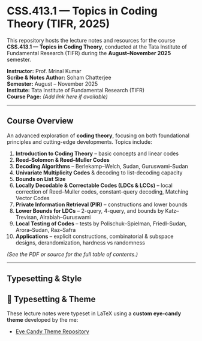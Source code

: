 # CSS.413.1 — Topics in Coding Theory (TIFR, 2025)

This repository hosts the lecture notes and resources for the course **CSS.413.1 — Topics in Coding Theory**, conducted at the Tata Institute of Fundamental Research (TIFR) during the **August–November 2025** semester.

**Instructor:** Prof. Mrinal Kumar  
**Scribe & Notes Author:** Soham Chatterjee  
**Semester:** August – November 2025  
**Institute:** Tata Institute of Fundamental Research (TIFR)  
**Course Page:** *(Add link here if available)*

---

##  Course Overview

An advanced exploration of **coding theory**, focusing on both foundational principles and cutting-edge developments. Topics include:

1. **Introduction to Coding Theory** – basic concepts and linear codes  
2. **Reed–Solomon & Reed–Muller Codes**  
3. **Decoding Algorithms** – Berlekamp–Welch, Sudan, Guruswami–Sudan  
4. **Univariate Multiplicity Codes** & decoding to list-decoding capacity  
5. **Bounds on List Size**  
6. **Locally Decodable & Correctable Codes (LDCs & LCCs)** – local correction of Reed–Muller codes, constant-query decoding, Matching Vector Codes  
7. **Private Information Retrieval (PIR)** – constructions and lower bounds  
8. **Lower Bounds for LDCs** – 2-query, 4-query, and bounds by Katz–Trevisan, Alrabiah–Guruswami  
9. **Local Testing of Codes** – tests by Polischuk–Spielman, Friedl–Sudan, Arora–Sudan, Raz–Safra  
10. **Applications** – explicit constructions, combinatorial & subspace designs, derandomization, hardness vs randomness  

*(See the PDF or source for the full table of contents.)*

---

##  Typesetting & Style
## 🎨 Typesetting & Theme

These lecture notes were typeset in LaTeX using a **custom eye-candy theme** developed by the me:

- [Eye Candy Theme Repository](https://github.com/sohamch08/Eye-Candy-Lecture-Notes-Theme)
